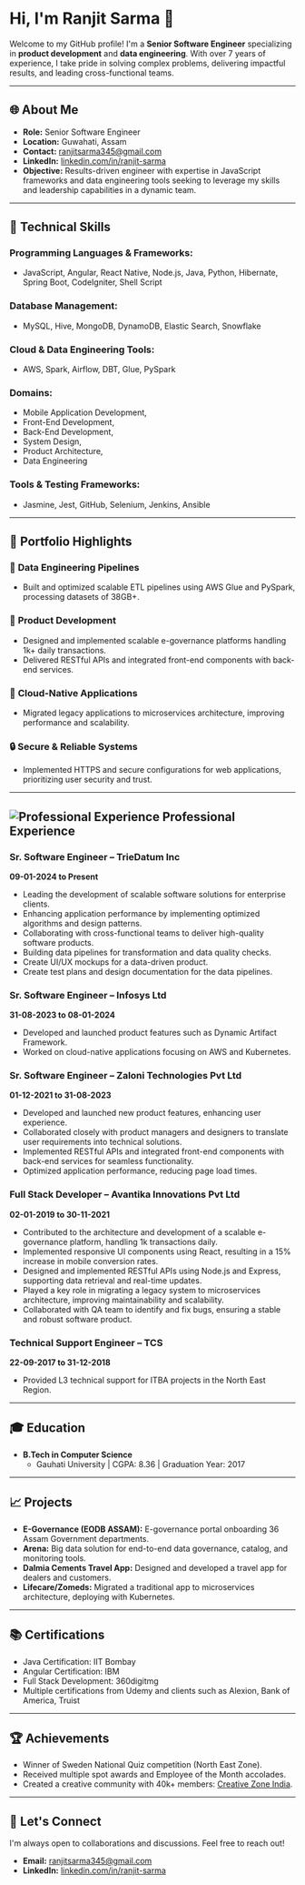 # Hi, I'm Ranjit Sarma 👋

Welcome to my GitHub profile! I'm a **Senior Software Engineer** specializing in **product development** and **data engineering**. With over 7 years of experience, I take pride in solving complex problems, delivering impactful results, and leading cross-functional teams.

---

## 🌐 About Me

- **Role:** Senior Software Engineer
- **Location:** Guwahati, Assam
- **Contact:** [ranjitsarma345@gmail.com](mailto:ranjitsarma345@gmail.com)
- **LinkedIn:** [linkedin.com/in/ranjit-sarma](https://linkedin.com/in/ranjit-sarma)
- **Objective:** Results-driven engineer with expertise in JavaScript frameworks and data engineering tools seeking to leverage my skills and leadership capabilities in a dynamic team.

---

## 🔧 Technical Skills

### Programming Languages & Frameworks:
- JavaScript, Angular, React Native, Node.js, Java, Python, Hibernate, Spring Boot, CodeIgniter, Shell Script

### Database Management:
- MySQL, Hive, MongoDB, DynamoDB, Elastic Search, Snowflake

### Cloud & Data Engineering Tools:
- AWS, Spark, Airflow, DBT, Glue, PySpark

### Domains:
- Mobile Application Development,
- Front-End Development,
- Back-End Development,
- System Design,
- Product Architecture,
- Data Engineering

### Tools & Testing Frameworks:
- Jasmine, Jest, GitHub, Selenium, Jenkins, Ansible

---

## 🎨 Portfolio Highlights

### 🔄 **Data Engineering Pipelines**
- Built and optimized scalable ETL pipelines using AWS Glue and PySpark, processing datasets of 38GB+.

### 🔧 **Product Development**
- Designed and implemented scalable e-governance platforms handling 1k+ daily transactions.
- Delivered RESTful APIs and integrated front-end components with back-end services.

### 🚀 **Cloud-Native Applications**
- Migrated legacy applications to microservices architecture, improving performance and scalability.

### 🔒 **Secure & Reliable Systems**
- Implemented HTTPS and secure configurations for web applications, prioritizing user security and trust.

---

## ![Professional Experience](https://img.icons8.com/ios-filled/50/000000/briefcase.png) Professional Experience

### Sr. Software Engineer – TrieDatum Inc
**09-01-2024 to Present**
-	Leading the development of scalable software solutions for enterprise clients.
-	Enhancing application performance by implementing optimized algorithms and design patterns.
-	Collaborating with cross-functional teams to deliver high-quality software products.
-	Building data pipelines for transformation and data quality checks.
-	Create UI/UX mockups for a data-driven product.
-	Create test plans and design documentation for the data pipelines.

### Sr. Software Engineer – Infosys Ltd
**31-08-2023 to 08-01-2024**
- Developed and launched product features such as Dynamic Artifact Framework.
- Worked on cloud-native applications focusing on AWS and Kubernetes.

### Sr. Software Engineer – Zaloni Technologies Pvt Ltd
**01-12-2021 to 31-08-2023**
-	Developed and launched new product features, enhancing user experience.
-	Collaborated closely with product managers and designers to translate user requirements into technical solutions.
-	Implemented RESTful APIs and integrated front-end components with back-end services for seamless functionality.
-	Optimized application performance, reducing page load times.

### Full Stack Developer – Avantika Innovations Pvt Ltd
**02-01-2019 to 30-11-2021**
-	Contributed to the architecture and development of a scalable e-governance platform, handling 1k transactions daily.
-	Implemented responsive UI components using React, resulting in a 15% increase in mobile conversion rates.
-	Designed and implemented RESTful APIs using Node.js and Express, supporting data retrieval and real-time updates.
-	Played a key role in migrating a legacy system to microservices architecture, improving maintainability and scalability.
-	Collaborated with QA team to identify and fix bugs, ensuring a stable and robust software product.

### Technical Support Engineer – TCS
**22-09-2017 to 31-12-2018**
- Provided L3 technical support for ITBA projects in the North East Region.

---

## 🎓 Education

- **B.Tech in Computer Science**
  - Gauhati University | CGPA: 8.36 | Graduation Year: 2017

---

## 📈 Projects

- **E-Governance (EODB ASSAM):** E-governance portal onboarding 36 Assam Government departments.
- **Arena:** Big data solution for end-to-end data governance, catalog, and monitoring tools.
- **Dalmia Cements Travel App:** Designed and developed a travel app for dealers and customers.
- **Lifecare/Zomeds:** Migrated a traditional app to microservices architecture, deploying with Kubernetes.

---

## 📚 Certifications

- Java Certification: IIT Bombay
- Angular Certification: IBM
- Full Stack Development: 360digitmg
- Multiple certifications from Udemy and clients such as Alexion, Bank of America, Truist

---

## 🏆 Achievements

- Winner of Sweden National Quiz competition (North East Zone).
- Received multiple spot awards and Employee of the Month accolades.
- Created a creative community with 40k+ members: [Creative Zone India](#).
---

## 📢 Let's Connect

I'm always open to collaborations and discussions. Feel free to reach out!

- **Email:** [ranjitsarma345@gmail.com](mailto:ranjitsarma345@gmail.com)
- **LinkedIn:** [linkedin.com/in/ranjit-sarma](https://linkedin.com/in/ranjit-sarma)

